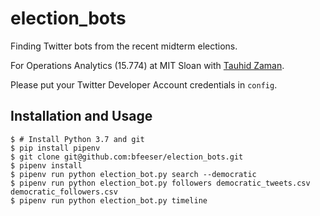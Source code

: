 # election_bots

Finding Twitter bots from the recent midterm elections.

For Operations Analytics (15.774) at MIT Sloan with [Tauhid Zaman](http://mitmgmtfaculty.mit.edu/zlisto/).

Please put your Twitter Developer Account credentials in `config`.

## Installation and Usage

```
$ # Install Python 3.7 and git
$ pip install pipenv
$ git clone git@github.com:bfeeser/election_bots.git
$ pipenv install
$ pipenv run python election_bot.py search --democratic
$ pipenv run python election_bot.py followers democratic_tweets.csv democratic_followers.csv
$ pipenv run python election_bot.py timeline
```
